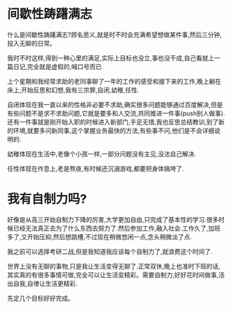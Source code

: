 # 间歇性踌躇满志

什么是间歇性踌躇满志?顾名思义,就是时不时会充满希望想做某件事,然后三分钟,投入无聊的日常。

我时不时这样,得到一种心里的满足,实际上目标也没立,事也没干成,自己看就上一篇日记,完全就是虚假的,喊口号而已

上个星期和我经常求助的老同事聊了一年的工作的感受和接下来的工作,晚上躺在床上,开始反思和幻想,我有三宗罪,自闭,幼稚,任性.

自闭体现在我一直以来的性格非必要不求助,确实很多问题能够通过百度解决,但是有些问题不是求不求助问题,它就是要多和人交流,共同推进一件事(push别人做事).还有一件事就是刚开始入职的时候进入新部门,手足无措,我也反思总结教训,到了新的环境,就要多问新同事,这个掌握业务最快的方法,有些事不问,他们是不会详细说明的.

幼稚体现在生活中,老像个小孩一样,一部分问题没有主见,没法自己解决.

任性体现在作息上,老是熬夜,有时候还沉溺游戏,都要把身体搞垮了.

# 我有自制力吗?

好像是从高三开始自制力下降的厉害,大学更加自由,只完成了基本性的学习.很多时候已经无法真正去为了什么东西去努力了.然后参加工作,融入社会.工作久了,加班多了,又开始压抑,然后想跳槽,不过现在稍微悠闲一点,念头稍微淡了点.

我之前可以选择考研二战,但是我知道我应该每个自制力了,就浪费这个时间了.

世界上没有无聊的事物,只是我让生活变得无聊了.正常双休,晚上也准时下班的话,其实真的有很多事情可做,完全可以让生活变精彩。需要自制力,好好花时间做事,活出自我,自律让生活更精彩.

先定几个目标好好完成。



